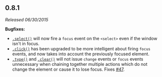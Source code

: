## 0.8.1

*Released 06/30/2015*

**Bugfixes:**

- [`.select()`](/api/commands/select) will now fire a `focus` event on the `<select>` even if the window isn't in focus.
- [`.click()`](/api/commands/click) has been upgraded to be more intelligent about firing `focus` events, and now takes into account the previously focused element.
- [`.type()`](/api/commands/type) and [`.clear()`](/api/commands/clear) will not issue `change` events or `focus` events unnecessary when chaining together multiple actions which do not change the element or cause it to lose focus. Fixes [#47](https://github.com/cypress-io/cypress/issues/47).


